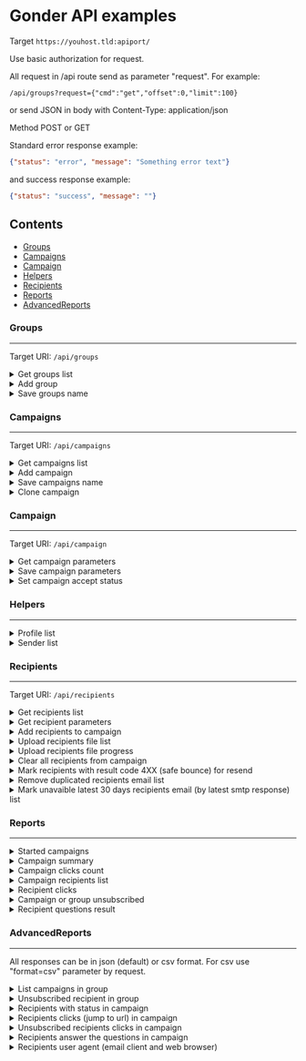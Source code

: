 
Gonder API examples
===

Target ```https://youhost.tld:apiport/```

Use basic authorization for request.

All request in /api route send as parameter "request". For example:

```/api/groups?request={"cmd":"get","offset":0,"limit":100}```

or send JSON in body with Content-Type: application/json

Method POST or GET

Standard error response example:
```json
{"status": "error", "message": "Something error text"}
``` 
and success response example:
```json
{"status": "success", "message": ""}
``` 


## Contents
- [Groups](#Groups)
- [Campaigns](#Campaigns)
- [Campaign](#Campaign)
- [Helpers](#Helpers)
- [Recipients](#Recipients)
- [Reports](#Reports)
- [AdvancedReports](#AdvancedReports)

### Groups
___

Target URI: ```/api/groups```

<details> 

<summary>Get groups list</summary>

```json
{
  "cmd":"get",
  "offset":0,
  "limit":100,
  "sort":
    [
      {"field":"recid","direction":"DESC"}
    ],
    "search":
      [
        {
        "field":"recid",
        "operator":"begins",
        "value":"12"
        }
      ]
}
```
response:
```json 
{
 "total":2,
 "records":
   [
     {"recid":2,"name":"Group 2"},
     {"recid":1,"name":"Group 1"}
   ]
 }
```

</details>


<details> 

<summary>Add group</summary>

```json
{
 "cmd":"add"
}
```

create new group with name "New group" and return added ID in response:

```json
{
  "recid":3
}
```

</details>

	
<details> 

<summary>Save groups name</summary>	
	 
```json
{
  "cmd":"save",
  "offset":0,
  "limit":100,
  "changes":
    [
      {
        "recid":3,
        "name":"New name for group 3"
      },
      {
        "recid":5,
        "name":"New name for group 5"
      }
    ]
}
```

response:

```json
{
  "total":3,
  "records":
    [
      {"recid":3, "name":"New name for group 3"},
      {"recid":5,"name":"New name for group 5"}
    ]
}
```

</details>


### Campaigns
___

Target URI: ```/api/campaigns```

<details> 

<summary>Get campaigns list</summary>

```json
{
  "cmd":"get",
  "id":3,
  "limit":100,
  "offset":0,
    "search":
      [
        {
        "field":"name",
        "operator":"begins",
        "value":"Best"
        }
      ],
  "sort":
    [
      {"field":"name","direction":"ASC"}
    ]
}
```
response:
```json
{
  "total":2,
  "records":
    [
      {"recid":16,"name":"Best A campaign"},
      {"recid":7,"name":"Best B campaign"}
    ]
}
```

</details>


<details> 

<summary>Add campaign</summary>

```json
{
 "cmd":"add"
}
```

create new campaign with name "New campaign" and return added ID in response:

```json
{
  "recid":3
}
```

</details>


<details> 

<summary>Save campaigns name</summary>

```json
{
  "cmd":"save",
  "limit":100,
  "offset":0,
  "changes":
  [
    {"recid":1,"name":"My campaign 1"},
    {"recid":4,"name":"My campaign 4"}
  ]
}
```
response:
```json
{
  "total":2,
  "records":
    [
      {"recid":1,"name":"Campaign 1"},
      {"recid":4,"name":"My campaign 4"}
    ]
}
```

</details>

<details> 

<summary>Clone campaign</summary>

```json
{
  "cmd":"clone",
  "id":23
}
```

clone campaign in new campaign this name "[Clone] Original campaign name" and return added ID in response:

```json
{
  "recid":32,
  "name": "[Clone] Original campaign name"
}
```

</details>


### Campaign
___

Target URI: ```/api/campaign```

<details> 

<summary>Get campaign parameters</summary>

```json
{
  "cmd":"get",
  "id":2
}
```
response: 
```json
{
  "recid":2,
  "name":"My campaign with id 2",
  "profileId":1,
  "subject":"Hello from Gonder",
  "senderId":1,
  "startDate":1479808800,
  "endDate":1480100400,
  "sendUnsubscribe":true,
  "accepted":true,
  "compressHTML": false,
  "templateHTML":"<h1>My cool mail template<h1>",
  "templateText":"My cool mail template"
}
```

</details>


<details> 

<summary>Save campaign parameters</summary>

```json
{
  "cmd":"save",
  "id":2,
  "content":
    {
      "name":"My campaign with id 2",
      "profileId":1,
      "subject":"Hello from Gonder",
      "senderId":1,
      "startDate":1479808800,
      "endDate":1480100400,
      "sendUnsubscribe":true,
      "accepted":true,
      "compressHTML": false,
      "templateHTML":"<h1>My cool mail template<h1>",
      "templateText":"My cool mail template"
    }
}
```
response: 
```json
{
  "recid":2,
  "name":"My campaign with id 2",
  "profileId":1,
  "subject":"Hello from Gonder",
  "senderId":1,
  "startDate":1479808800,
  "endDate":1480100400,
  "sendUnsubscribe":true,
  "accepted":true,
  "compressHTML": false,
  "templateHTML":"<h1>My cool mail template<h1>",
  "templateText":"My cool mail template"
}
```

</details>


<details> 

<summary>Set campaign accept status</summary>

```json
{
  "cmd":"accept",
  "campaign":31,
  "select": true
}
```
response standard json error or success

</details>
 
### Helpers
___

<details> 

<summary>Profile list</summary>

Target URI: ```/api/profilelist```
```json
{
  "cmd":"get"
}
```
response
```json
[
  {"id":1,"text":"Default"},
  {"id":2,"text":"Second IP"},
  {"id":3,"text":"Group from all IP"}
]
```

</details>


<details> 

<summary>Sender list</summary>

Target URI: ```/api/profilelist```
```json
{
  "cmd":"get",
  "id":2
}
```
response
```json
[
  {"id":1,"text":"Gonder (gonder@email.tld)"},
  {"id":4,"text":"Go Sender (gonder@email.tld)"}
]
```

</details>


### Recipients
___

Target URI: ```/api/recipients```

<details> 

<summary>Get recipients list</summary>

```json
{
  "cmd":"get",
  "campaign":1,
  "limit":100,
  "offset":0,
  "sort":
    [
      {"field":"email","direction":"asc"}
    ],
  "search":
    [
      {
        "field":"email",
        "operator":"contains",
        "value":"mail.ru"
      },
      {
        "field":"result",
        "operator":"is",
        "value":"Ok"
      }
    ],
    "searchLogic":"AND"
}
```
response:
```json
{
  "total":2,
  "records":
    [
      {
        "recid":2,
        "name":"Bob",
        "email":"bob@email.com",
        "open": true,
        "result":"Ok"
      },{
         "recid":1,
         "name":"Alice",
         "email":"alice@email.com",
         "open": false,
         "result":""
      }
    ]
}
```

</details>


<details> 

<summary>Get recipient parameters</summary>

```json
{
  "cmd":"get",
  "recipient":2
}
```
response: 
```json
{
 "total":2,
 "records":
   [
     {"key":"Reference","value":"Bob Sinclair"},
     {"key":"Gender","value":"Man"}
   ]
}
```     

</details>


<details> 

<summary>Add recipients to campaign</summary>

```json
{
  "cmd":"add",
  "campaign":2,
  "recipients":
    [
      {
        "name":"Bob",
        "email":"bob@email.tld",
        "params": 
         [
           {
             "key":"Age",
             "value":"25"
           },
           {
             "key":"Gender",
             "value":"male"
           }
         ]
      },
      {
        "name":"Alice",
        "email":"alice@email.tld",
        "params": 
          [
            {
              "key":"Age",
              "value":"21"
            },
            {
              "key":"Gender",
              "value":"female"
            }
          ]
       }
    ]
}
```
response
```json
{"status": "success", "message": ""}
```
or error
```json
{"status": "error", "message": "Something error text"}
```

</details>


<details> 

<summary>Upload recipients file list</summary>

```json
{
  "cmd":"upload",
  "campaign":2,
  "fileName":"my_subscribers.xlsx",
  "fileContent":"base64 coded file content"
}
```
response:
```json
{
  "status": "success",
  "message": "/tmp/gonder_recipient_load_763792762"
}
```

</details>


<details> 

<summary>Upload recipients file progress</summary>

```json
{
  "cmd":"progress",
  "name":"/tmp/gonder_recipient_load_763792762"
}
```
response progress in percent:
```json
{
  "status": "success",
  "message": 45
}
```
response finish (progress not found)
```json
{
  "status": "error",
  "message": "not found"
}
```

</details>


<details> 

<summary>Clear all recipients from campaign</summary>

```json
{
  "cmd":"clear",
  "campaign":21
}
```
response standard json error or success 

</details>


<details> 

<summary>Mark recipients with result code 4XX (safe bounce) for resend</summary>

```json
{
  "cmd":"resend4xx",
  "campaign":31
}
```
response standard json error or success

</details>


<details> 

<summary>Remove duplicated recipients email list</summary>

```json
{
  "cmd":"deduplicate",
  "campaign":38
}
```
response standard json success with message as count removed recipients or standard error json

</details>


<details> 

<summary>Mark unavaible latest 30 days recipients email (by latest smtp response) list</summary>

```json
{
  "cmd":"unavaible",
  "campaign":22
}
```
response standard json success with message as count marked recipients or standard error json

</details>

### Reports
___

<details> 

<summary>Started campaigns</summary>

request example ```/report/started```

response show id's running campaigns
```json
{"started":["22","43","56"]}
```

</details>

<details> 

<summary>Campaign summary</summary>

request example ```/report/summary?campaign=2318```

response
```json
{
  "Campaign": {
    "Start": 1522945800,
    "name": "My best campaign"
  },
  "OpenMailCount": 4234,
  "OpenWebVersionCount": 41,
  "RecipientJumpCount": 152,
  "SendCount": 26153,
  "SuccessSendCount": 25660,
  "UnsubscribeCount": 3
}
```

</details>


<details> 

<summary>Campaign clicks count</summary>

request example ```/report/clickcount?campaign=2318```

response show count clicks to links
```json
{
  "[Соц.сеть/Facebook]http://www.facebook.com/JaguarRussia/": 68,
  "[Соц.сеть/Instagram]http://instagram.com/jaguarrussia": 32,
  "[Соц.сеть/Twitter]https://twitter.com/JaguarRussia": 26,
  "[Соц.сеть/YouTube]http://www.youtube.com/user/JaguarRussia": 19
}
```

</details>

<details> 

<summary>Campaign recipients list</summary>

request example ```/report/recipients?campaign=2318```

response show count clicks to links
```json
[
  {
    "id":1726190,
    "email":"Alice@mail.tld",
    "name":"Alice",
    "date":1524505276,
    "open":true,
    "status":"Ok"
  },
  {
    "id":1726191,
    "email":"bob@mail.tld",
    "name":"Bob",
    "date":1524505275,
    "open":false,
    "status":"Ok"
  }
]
```

</details>

<details> 

<summary>Recipient clicks</summary>

request example ```/report/clicks?recipient=1726190```

response show count clicks to links
```json
[
  {
    "url":"web_version",
    "date":1524505287
  },
  {
    "url":"open_trace",
    "date":1524505288
  },
  {
    "url": "[Pikabu]https://pikabu.ru/",
    "date":1524505355
  }
]
```

</details>

<details> 

<summary>Campaign or group unsubscribed</summary>

request example show unsubscribe from campaign

```/report/unsubscribed?campaign=3317```

or from group

```/report/unsubscribed?group=7```

```json
[
  {
    "email": "Alice@mail.tld",
    "date": 1545908606,
    "extra": [
          {
            "Unsubscribed": "from header link"
          }
        ]
  },
  {
    "email": "bob@mail.tld",
    "date": 1545908621
  },
  {
    "email": "stive@mail.tld",
    "date": 1545908632,
    "extra": [
          {
            "why": "No time to read"
          }
        ]
  },
  {
    "email": "ivan@mail.tld",
    "date": 1545908634
  }
]
```

</details>

<details> 

<summary>Recipient questions result</summary>

request example ```/report/question?campaign=53```

response show count clicks to links
```json
[
  {
    "recipient_id":1731227,
    "email":"bob@mail.tld",
    "at":1554140897,
    "data":{
      "v2":"emailmarketing",
      "v4":"Push-уведомления"
    }
  },
  {
    "recipient_id":1731227,
    "email":"stive@mail.tld",
    "at":1554141049,
    "data":{
      "v2":"emailmarketing",
      "v3":"powerBI",
      "v4":"Push-уведомления"
    }
  },
  {
    "recipient_id":1731227,
    "email":"ivan@mail.tld",
    "at":1554141065,
    "data":{
      "v2":"emailmarketing",
      "v3":"powerBI",
      "v4":"Push-уведомления"
    }
  }
]
```
</details>



### AdvancedReports
___

All responses can be in json (default) or csv format. For csv use "format=csv" parameter by request.

<details> 

<summary>List campaigns in group</summary>

request example ```/report/group?id=3&type=campaigns```

response:
```json
{
 "status":"ok",
 "message":[
  {
   "id":1,
   "name":"Test campaign",
   "subject":"⚡Gonder test",
   "start":"2019-10-08 11:00:00",
   "end":"2019-11-01 18:00:00"
  },
  {
   "id":2,
   "name":"Test campaign 2",
   "subject":"Test 2",
   "start":"2019-04-22 14:30:00",
   "end":"2019-10-24 15:00:00"
  }
 ]
}
```
</details>

<details> 

<summary>Unsubscribed recipient in group</summary>

request example ```/report/group?id=3&type=unsubscribed```

response:
```json
{
 "status":"ok",
 "message":[
  {
   "campaign_id":1,
   "email":"alice@domain.tld",
   "at":"2019-10-03 12:13:49",
   "data":null
  },
  {
   "campaign_id":2,
   "email":"bob@domain.tld",
   "at":"2019-10-03 13:28:12",
   "data":{"Unsubscribed":"from header link"}
  }
 ]
}
```
</details>

<details> 

<summary>Recipients with status in campaign</summary>

request example ```/report/campaign?id=1&type=recipients```

response:
```json
{
 "status":"ok",
 "message":[
  {
   "id":127,
   "email":"alice@domain.tld",
   "name":"Alice",
   "at":"2019-10-24 14:43:01",
   "status":"Ok",
   "open":false,
   "data":{"Age":"27","Gender":"f"}
  },
  {
   "id":128,
   "email":"bob@domain.tld",
   "name":"Bob",
   "at":"2019-10-24 14:43:02",
   "status":"Ok",
   "open":true,
   "data":{"Age":"29","Gender":"m"}
  }
 ]
}
```
</details>

<details> 

<summary>Recipients clicks (jump to url) in campaign</summary>

request example ```/report/campaign?id=3&type=clicks```

response:
```json
{
 "status":"ok",
 "message":[
  {
   "id":21,
   "email":"alice@domain.tld",
   "at":"2019-06-17 13:54:37",
   "url":"web_version"
  },
  {
   "id":21,
   "email":"bob@domain.tld",
   "at":"2019-06-17 14:24:23",
   "url":"[Gonder git] https://github.com/Supme/gonder/"
  }
 ]
}
```
</details>

<details>

<summary>Unsubscribed recipients clicks in campaign</summary>

request example ```/report/campaign?id=1&type=unsubscribed```

response:
```json
{
 "status":"ok",
 "message":[
  {
   "email":"alice@domain.tld",
   "at":"2019-10-03 12:13:49",
   "data":null
  },
  {
   "email":"bob@domain.tld",
   "at":"2019-10-03 13:28:12",
   "data":{"Unsubscribed":"from header link"}
  }
 ]
}
```
</details>

<details>

<summary>Recipients answer the questions in campaign</summary>

request example ```/report/campaign?id=1&type=question```

response:
```json
{
 "status":"ok",
 "message":[
  {
   "id":5,
   "email":"alice@domain.tld",
   "at":"2019-04-05 10:28:17",
   "data":{"v2":"emailmarketing","v3":"powerBI"}
  },
  {
   "id":9,
   "email":"bob@domain.tld",
   "at":"2019-04-09 09:45:34",
   "data":{"v2":"emailmarketing","v4":"Push-уведомления"}
  }
 ]
}
```
</details>

<details>

<summary>Recipients user agent (email client and web browser)</summary>

request example ```/report/campaign?id=2&type=useragent```

response:
```json
{
"status":"ok",
 "message":[
  {
   "id":44,
   "email":"alice@domain.tld",
   "name":"Alice",
   "client":{
    "ip":"77.88.31.235",
    "is_mobile":false,
    "is_bot":true,
    "platform":"",
    "os":"",
    "engine_name":"",
    "engine_version":"",
    "browser_name":"YandexImageResizer",
    "browser_version":"2.0"
    },
   "browser":null
  },
  {
   "id":45,
   "email":"bob@domain.tld",
   "name":"Bob",
     "client":null,
     "browser":{
      "ip":"1.2.3.4",
      "is_mobile":false,
      "is_bot":false,
      "platform":"Windows",
      "os":"Windows 7",
      "engine_name":"AppleWebKit",
      "engine_version":"537.36",
      "browser_name":"Chrome",
      "browser_version":"76.0.3809.100"
     }
  }
 ]
}
```
</details>
